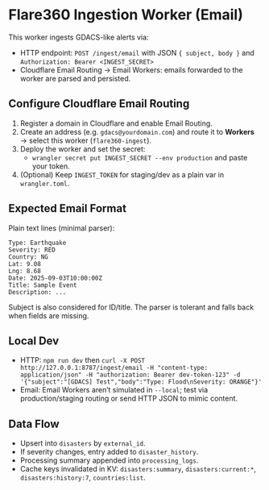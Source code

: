 # Flare360 Ingestion Worker (Email)

This worker ingests GDACS-like alerts via:

- HTTP endpoint: `POST /ingest/email` with JSON `{ subject, body }` and `Authorization: Bearer <INGEST_SECRET>`
- Cloudflare Email Routing → Email Workers: emails forwarded to the worker are parsed and persisted.

## Configure Cloudflare Email Routing

1. Register a domain in Cloudflare and enable Email Routing.
2. Create an address (e.g. `gdacs@yourdomain.com`) and route it to **Workers** → select this worker (`flare360-ingest`).
3. Deploy the worker and set the secret:
   - `wrangler secret put INGEST_SECRET --env production` and paste your token.
4. (Optional) Keep `INGEST_TOKEN` for staging/dev as a plain var in `wrangler.toml`.

## Expected Email Format

Plain text lines (minimal parser):

```
Type: Earthquake
Severity: RED
Country: NG
Lat: 9.08
Lng: 8.68
Date: 2025-09-03T10:00:00Z
Title: Sample Event
Description: ...
```

Subject is also considered for ID/title. The parser is tolerant and falls back when fields are missing.

## Local Dev

- HTTP: `npm run dev` then `curl -X POST http://127.0.0.1:8787/ingest/email -H "content-type: application/json" -H "authorization: Bearer dev-token-123" -d '{"subject":"[GDACS] Test","body":"Type: Flood\nSeverity: ORANGE"}'`
- Email: Email Workers aren’t simulated in `--local`; test via production/staging routing or send HTTP JSON to mimic content.

## Data Flow

- Upsert into `disasters` by `external_id`.
- If severity changes, entry added to `disaster_history`.
- Processing summary appended into `processing_logs`.
- Cache keys invalidated in KV: `disasters:summary`, `disasters:current:*`, `disasters:history:7`, `countries:list`.

